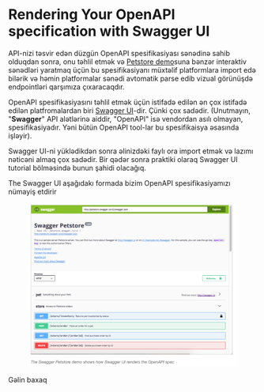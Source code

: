 # Rendering Your OpenAPI specification with Swagger UI

API-nizi təsvir edən düzgün OpenAPI spesifikasiyası sənədinə sahib olduqdan sonra, onu təhlil etmək və [Petstore demo](http://petstore.swagger.io/)suna bənzər interaktiv sənədləri yaratmaq üçün bu spesifikasiyanı müxtəlif platformlara import edə bilərik və həmin platformalar sənədi avtomatik parse edib vizual görünüşdə endpointləri qarşımıza çıxaracaqdır.&#x20;

OpenAPI spesifikasiyasını təhlil etmək üçün istifadə edilən ən çox istifadə edilən platfromalardan biri [Swagger UI](https://github.com/swagger-api/swagger-ui)-dir. Çünki çox sadədir. (Unutmayın, "**Swagger**" API alətlərinə aiddir, "OpenAPI" isə vendordan asılı olmayan, spesifikasiyadır. Yəni bütün OpenAPI tool-lar bu spesifikaisya əsasında işləyir).

Swagger UI-ni yüklədikdən sonra əlinizdəki faylı ora import etmək və lazımı nəticəni almaq çox sadədir. Bir qədər sonra praktiki olaraq Swagger UI tutorial  bölməsində bunun şahidi olacağıq.

The Swagger UI aşağıdakı formada bizim OpenAPI spesifikasiyamızı nümayiş etdirir

<figure><img src=".gitbook/assets/image (7).png" alt=""><figcaption></figcaption></figure>

Gəlin baxaq
